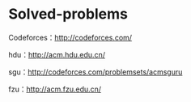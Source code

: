 # Solved-problems

Codeforces：http://codeforces.com/

hdu：http://acm.hdu.edu.cn/

sgu：http://codeforces.com/problemsets/acmsguru

fzu：http://acm.fzu.edu.cn/
